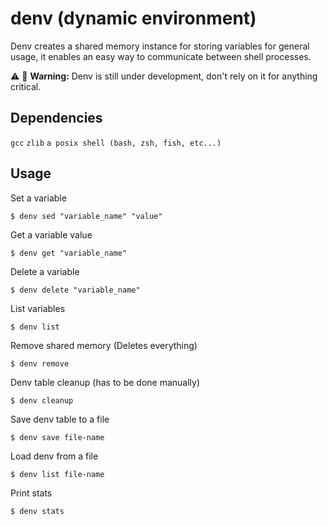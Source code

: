 # denv (dynamic environment)
Denv creates a shared memory instance for storing variables for general usage, it enables an easy way to communicate between shell processes.

:warning: :construction: **Warning:** Denv is still under development, don't rely on it for anything critical.

## Dependencies
`gcc` `zlib` `a posix shell (bash, zsh, fish, etc...)`

## Usage
Set a variable
```
$ denv sed "variable_name" "value"
```
Get a variable value
```
$ denv get "variable_name"
```
Delete a variable
```
$ denv delete "variable_name"
```
List variables
```
$ denv list
```
Remove shared memory (Deletes everything)
```
$ denv remove
```
Denv table cleanup (has to be done manually)
```
$ denv cleanup
```
Save denv table to a file
```
$ denv save file-name
```
Load denv from a file
```
$ denv list file-name
```
Print stats
```
$ denv stats
```
